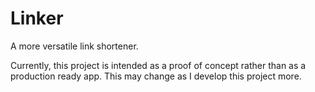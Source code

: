 Linker
======

A more versatile link shortener.

Currently, this project is intended as a proof of concept rather than as a production ready app. This
may change as I develop this project more. 

